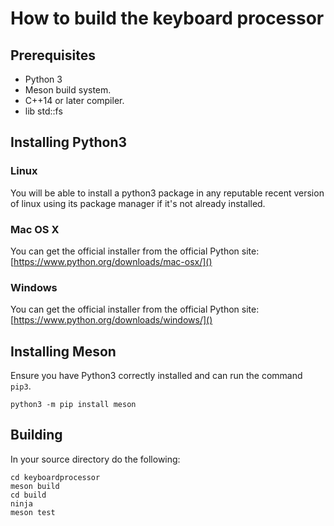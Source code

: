 # How to build the keyboard processor

## Prerequisites
- Python 3
- Meson build system.
- C++14 or later compiler.
- lib std::fs

## Installing Python3
### Linux
You will be able to install a python3 package in any reputable recent version
of linux using its package manager if it's not already installed.

### Mac OS X
You can get the official installer from the official Python site:
[https://www.python.org/downloads/mac-osx/]()

### Windows
You can get the official installer from the official Python site:
[https://www.python.org/downloads/windows/]()


## Installing Meson
Ensure you have Python3 correctly installed and can run the command `pip3`.
```
python3 -m pip install meson
```

## Building
In your source directory do the following:
```
cd keyboardprocessor
meson build
cd build
ninja
meson test
```
